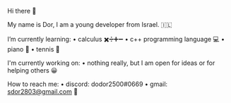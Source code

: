 Hi there 👋

My name is Dor, 
I am a young developer from Israel. 🇮🇱

I’m currently learning:
 • calculus ✖️➗➕➖
 • c++ programming language 💻
 • piano 🎹
 • tennis 🎾 

I'm currently working on:
 • nothing really, but I am open for ideas or for helping others 😀

How to reach me:
 • discord: dodor2500#0669 
 • gmail: sdor2803@gmail.com 📩
